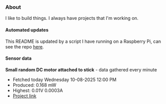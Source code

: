 ### About
I like to build things. I always have projects that I'm working on.

#### Automated updates
This README is updated by a script I have running on a Raspberry Pi, can see the repo [here](https://github.com/jdc-cunningham/raspi-git-repo-updater).

#### Sensor data


**Small random DC motor attached to stick** - data gathered every minute
- Fetched today Wednesday 10-08-2025 12:00 PM
- Produced: 0.168 mW
- Highest: 0.01V 0.0003A
- [Project link](https://github.com/jdc-cunningham/turbine-raspi)